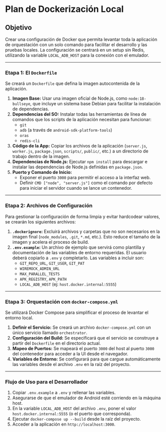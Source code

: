 # Plan de Dockerización Local

## Objetivo

Crear una configuración de Docker que permita levantar toda la aplicación de orquestación con un solo comando para facilitar el desarrollo y las pruebas locales. La configuración se centrará en un setup sin Redis, utilizando la variable `LOCAL_ADB_HOST` para la conexión con el emulador.

---

### Etapa 1: El `Dockerfile`

Se creará un `Dockerfile` que defina la imagen autocontenida de la aplicación.

1.  **Imagen Base:** Usar una imagen oficial de Node.js, como `node:18-bullseye`, que incluye un sistema base Debian para facilitar la instalación de dependencias.
2.  **Dependencias del SO:** Instalar todas las herramientas de línea de comandos que los scripts de la aplicación necesitan para funcionar:
    *   `git`
    *   `adb` (a través de `android-sdk-platform-tools`)
    *   `oras`
    *   `redis-cli`
3.  **Código de la App:** Copiar los archivos de la aplicación (`server.js`, `worker.js`, `package.json`, `scripts/`, `public/`, etc.) a un directorio de trabajo dentro de la imagen.
4.  **Dependencias de Node.js:** Ejecutar `npm install` para descargar e instalar las dependencias de Node.js definidas en `package.json`.
5.  **Puerto y Comando de Inicio:**
    *   Exponer el puerto `3000` para permitir el acceso a la interfaz web.
    *   Definir `CMD ["node", "server.js"]` como el comando por defecto para iniciar el servidor cuando se lance un contenedor.

---

### Etapa 2: Archivos de Configuración

Para gestionar la configuración de forma limpia y evitar hardcodear valores, se crearán los siguientes archivos:

1.  **`.dockerignore`:** Excluirá archivos y carpetas que no son necesarios en la imagen final (`node_modules`, `.git`, `*.md`, etc.). Esto reduce el tamaño de la imagen y acelera el proceso de build.
2.  **`.env.example`:** Un archivo de ejemplo que servirá como plantilla y documentación de las variables de entorno requeridas. El usuario deberá copiarlo a `.env` y completarlo. Las variables a incluir son:
    *   `GIT_REPO_URL`, `GIT_USER`, `GIT_PAT`
    *   `WIREMOCK_ADMIN_URL`
    *   `MAX_PARALLEL_TESTS`
    *   `APK_REGISTRY`, `APK_PATH`
    *   `LOCAL_ADB_HOST` (ej: `host.docker.internal:5555`)

---

### Etapa 3: Orquestación con `docker-compose.yml`

Se utilizará Docker Compose para simplificar el proceso de levantar el entorno local.

1.  **Definir el Servicio:** Se creará un archivo `docker-compose.yml` con un único servicio llamado `orchestrator`.
2.  **Configuración del Build:** Se especificará que el servicio se construye a partir del `Dockerfile` en el directorio actual.
3.  **Mapeo de Puertos:** Se mapeará el puerto `3000` del host al puerto `3000` del contenedor para acceder a la UI desde el navegador.
4.  **Variables de Entorno:** Se configurará para que cargue automáticamente las variables desde el archivo `.env` en la raíz del proyecto.

---

### Flujo de Uso para el Desarrollador

1.  Copiar `.env.example` a `.env` y rellenar las variables.
2.  Asegurarse de que el emulador de Android esté corriendo en la máquina host.
3.  En la variable `LOCAL_ADB_HOST` del archivo `.env`, poner el valor `host.docker.internal:5555` (o el puerto que corresponda).
4.  Ejecutar `docker-compose up --build` desde la raíz del proyecto.
5.  Acceder a la aplicación en `http://localhost:3000`.
